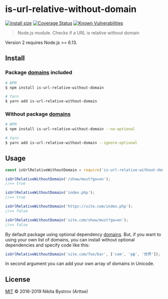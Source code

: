 # is-url-relative-without-domain
[![install size](https://packagephobia.now.sh/badge?p=is-url-relative-without-domain)](https://packagephobia.now.sh/result?p=is-url-relative-without-domain)
[![Coverage Status](https://coveralls.io/repos/github/Arttse/node.is-url-relative-without-domain/badge.svg?branch=master)](https://coveralls.io/github/Arttse/node.is-url-relative-without-domain?branch=master)
[![Known Vulnerabilities](https://snyk.io/test/github/arttse/node.is-url-relative-without-domain/badge.svg)](https://snyk.io/test/github/arttse/node.is-url-relative-without-domain)

> Node.js module. Checks if a URL is relative without domain

Version 2 requires Node.js >= 6.13.

## Install

### Package [domains](https://www.npmjs.com/package/domains) included
```sh
# NPM
$ npm install is-url-relative-without-domain

# Yarn
$ yarn add is-url-relative-without-domain
```

### Without package [domains](https://www.npmjs.com/package/domains)
```sh
# NPM
$ npm install is-url-relative-without-domain --no-optional

# Yarn
$ yarn add is-url-relative-without-domain --ignore-optional

```


## Usage

```js
const isUrlRelativeWithoutDomain = require('is-url-relative-without-domain');

isUrlRelativeWithoutDomain('/show/must?go=on');
//=> true

isUrlRelativeWithoutDomain('index.php');
//=> true

isUrlRelativeWithoutDomain('https://site.com/index.php');
//=> false

isUrlRelativeWithoutDomain('site.com/show/must?go=on');
//=> false
```

By default package using optional dependency [domains](https://www.npmjs.com/package/domains). But, if you want to using your own list of domains, you can install without optional dependencies and specify code like this:
```js
isUrlRelativeWithoutDomain('site.com/foo/bar', ['com', 'рф', '世界']);
```
In second argument you can add your own array of domains in Unicode.


## License
[MIT](LICENSE) &copy; 2016-2019 Nikita Bystrov (Arttse)
